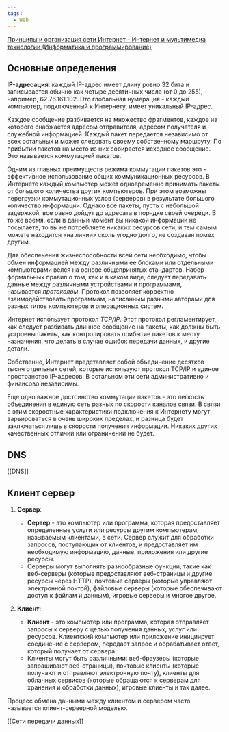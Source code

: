 ```yaml
---
tags:
  - Web
---
```

[Принципы и организация сети Интернет - Интернет и мультимедиа технологии (Информатика и программирование)](https://studizba.com/lectures/informatika-i-programmirovanie/internet-i-multimedia-tehnologii/3787-principy-i-organizaciya-seti-internet.html)

## Основные определения

**IP-адресация**: каждый IP-адрес имеет длину ровно 32 бита и записывается обычно как четыре десятичных числа (от 0 до 255), - например, 62.76.161.102. Это глобальная нумерация - каждый компьютер, подключенный к Интернету, имеет уникальный IP-адрес.

Каждое сообщение разбивается на множество фрагментов, каждое из которого снабжается адресом отправителя, адресом получателя и служебной информацией. Каждый пакет передается независимо от всех остальных и может следовать своему собственному маршруту. По прибытии пакетов на место из них собирается исходное сообщение. Это называется коммутацией пакетов.

Одним из главных преимуществ режима коммутации пакетов это - эффективное использование общих коммуникационных ресурсов. В Интернете каждый компьютер может одновременно принимать пакеты от большого количества других компьютеров. При этом возможны перегрузки коммутационных узлов (серверов) в результате большого количество информации. Однако все пакеты, пусть с небольшой задержкой, все равно дойдут до адресата в порядке своей очереди. В то же время, если в данный момент вы никакой информации не посылаете, то вы не потребляете никаких ресурсов сети, и тем самым можете находится «на линии» сколь угодно долго, не создавая помех другим.

Для обеспечения жизнеспособности всей сети необходимо, чтобы обмен информацией между различными ее блоками или отдельными компьютерами велся на основе общепринятых стандартов. Набор формальных правил о том, как и в каком виде, следует передавать данные между различными устройствами и программами, называется _протоколом_. Протокол позволяет корректно взаимодействовать программам, написанным разными авторами для разных типов компьютеров и операционных систем.

Интернет использует протокол _TCP/IP_. Этот протокол регламентирует, как следует разбивать длинное сообщение на пакеты, как должны быть устроены пакеты, как контролировать прибытие пакетов к месту назначения, что делать в случае ошибок передачи данных, и другие детали.

Собственно, Интернет представляет собой объединение десятков тысяч отдельных сетей, которые используют протокол TCP/IP и единое пространство IP-адресов. В остальном эти сети административно и финансово независимы.

Еще одно важное достоинство коммутации пакетов - это легкость объединения в единую сеть разных по скорости каналов связи. В связи с этим скоростные характеристики подключения к Интернету могут варьироваться в очень широких пределах, и разница будет заключаться лишь в скорости получения информации. Никаких других качественных отличий или ограничений не будет.

## DNS
[[DNS]]

## Клиент сервер
1. **Сервер**:
    
    - **Сервер** - это компьютер или программа, которая предоставляет определенные услуги или ресурсы другим компьютерам, называемым клиентами, в сети. Сервер служит для обработки запросов, поступающих от клиентов, и предоставляет им необходимую информацию, данные, приложения или другие ресурсы.
    - Серверы могут выполнять разнообразные функции, такие как веб-серверы (которые предоставляют веб-страницы и другие ресурсы через HTTP), почтовые серверы (которые управляют электронной почтой), файловые серверы (которые обеспечивают доступ к файлам и данным), игровые серверы и многое другое.
2. **Клиент**:
    
    - **Клиент** - это компьютер или программа, которая отправляет запросы к серверу с целью получения данных, услуг или ресурсов. Клиентский компьютер или приложение инициирует соединение с сервером, передает запрос и обрабатывает ответ, который получает от сервера.
    - Клиенты могут быть различными: веб-браузеры (которые запрашивают веб-страницы), почтовые клиенты (которые получают и отправляют электронную почту), клиенты для облачных сервисов (которые обращаются к серверам для хранения и обработки данных), игровые клиенты и так далее.

Процесс обмена данными между клиентом и сервером часто называется клиент-серверной моделью.

[[Сети передачи данных]]